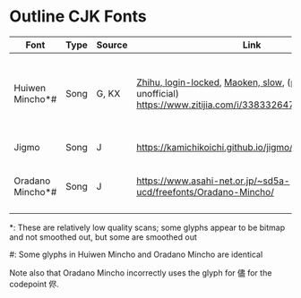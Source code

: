 # Outline CJK Fonts

| Font | Type | Source | Link | Derivative? |
| --- | -- | --- | --- | --- |
| Huiwen Mincho\*# | Song | G, KX | [Zhihu, login-locked](https://zhuanlan.zhihu.com/p/344103391), [Maoken, slow](https://www.maoken.com/freefonts/9288.html), (probably unofficial) <https://www.zitijia.com/i/338332647849741369.html> | Official Han reform documents throughout the 50s and the 60s |
| Jigmo | Song | J | <https://kamichikoichi.github.io/jigmo/> | GlyphWiki glyphs |
| Oradano Mincho\*# | Song | J | <https://www.asahi-net.or.jp/~sd5a-ucd/freefonts/Oradano-Mincho/> | Mostly "築地三号活字" found in dictionaries |

\*: These are relatively low quality scans; some glyphs appear to be bitmap and not smoothed out, but some are smoothed out

#: Some glyphs in Huiwen Mincho and Oradano Mincho are identical

Note also that Oradano Mincho incorrectly uses the glyph for 儘 for the codepoint 侭.
